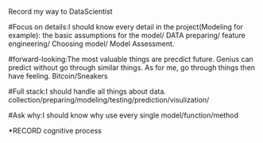 Record my way to DataScientist

#Focus on details:I should know every detail in the project(Modeling for example): the basic assumptions for the model/  DATA preparing/ feature engineering/ Choosing model/ Model Assessment.

#forward-looking:The most valuable things are precdict future. Genius can predict without go through similar things. As for me, go through
things then have feeling. Bitcoin/Sneakers

#Full stack:I should handle all things about data.  collection/preparing/modeling/testing/prediction/visulization/

#Ask why:I should know why use every single model/function/method

*RECORD cognitive process
